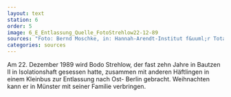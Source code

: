 ```yaml
---
layout: text
station: 6
order: 5
image: 6_E_Entlassung_Quelle_FotoStrehlow22-12-89
sources: "Foto: Bernd Moschke, in: Hannah-Arendt-Institut f&uuml;r Totalitarismusforschung an der TU Dresden (Hg.)/ Zeidler, Manfred: MfS Sonderhaftanstalt Bautzen II, Dresden 1994, S. 28."
categories: sources
---
```

Am 22. Dezember 1989 wird Bodo Strehlow, der fast zehn Jahre in Bautzen II in Isolationshaft gesessen hatte, zusammen mit anderen H&auml;ftlingen in einem Kleinbus zur Entlassung nach Ost- Berlin gebracht. Weihnachten kann er in M&uuml;nster mit seiner Familie verbringen.
